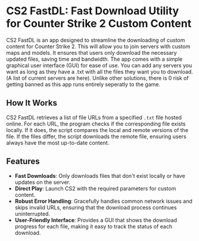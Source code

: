 # CS2 FastDL: Fast Download Utility for Counter Strike 2 Custom Content

CS2 FastDL is an app designed to streamline the downloading of custom content for Counter Strike 2. This will allow you to join servers with custom maps and models. It ensures that users only download the necessary updated files, saving time and bandwidth. The app comes with a simple graphical user interface (GUI) for ease of use. You can add any servers you want as long as they have a .txt with all the files they want you to download. (A list of current servers are here). Unlike other solutions, there is 0 risk of getting banned as this app runs entirely seperatly to the game. 

## How It Works

CS2 FastDL retrieves a list of file URLs from a specified `.txt` file hosted online. For each URL, the program checks if the corresponding file exists locally. If it does, the script compares the local and remote versions of the file. If the files differ, the script downloads the remote file, ensuring users always have the most up-to-date content.

## Features

- **Fast Downloads**: Only downloads files that don't exist locally or have updates on the server.
- **Direct Play**: Launch CS2 with the required parameters for custom content.
- **Robust Error Handling**: Gracefully handles common network issues and skips invalid URLs, ensuring that the download process continues uninterrupted.
- **User-Friendly Interface**: Provides a GUI that shows the download progress for each file, making it easy to track the status of each download.
